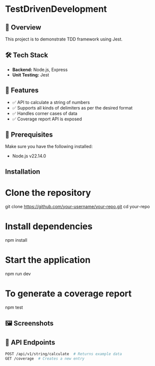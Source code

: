 # TestDrivenDevelopment

## 🚀 Overview

This project is to demonstrate TDD framework using Jest.

## 🛠️ Tech Stack

- **Backend:** Node.js, Express
- **Unit Testing:** Jest

## 📌 Features

- ✅ API to calculate a string of numbers
- ✅ Supports all kinds of delimiters as per the desired format
- ✅ Handles corner cases of data
- ✅ Coverage report API is exposed

## 🎯 Prerequisites

Make sure you have the following installed:

- Node.js v22.14.0
## Installation
# Clone the repository
git clone https://github.com/your-username/your-repo.git
cd your-repo

# Install dependencies
npm install

# Start the application
npm run dev

# To generate a coverage report
npm test


## 🖼️ Screenshots

## 📜 API Endpoints

```bash
POST /api/v1/string/calculate  # Returns example data
GET /coverage  # Creates a new entry
